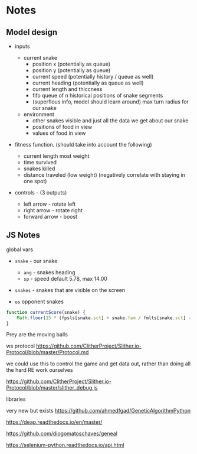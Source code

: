 # Notes
## Model design

* inputs
	+ current snake
		- position x (potentially as queue)
		- position y (potentially as queue)
		- current speed (potentially history / queue as well)
		- current heading (potentially as queue as well)
		- current length and thiccness
		- fifo queue of n historical positions of snake segments
		- (superflous info, model should learn around) max turn radius for our snake
	+ environment
		- other snakes visible and just all the data we get about our snake
		- positions of food in view
		- values of food in view

	
* fitness function. (should take into account the following)
	- current length most weight
	- time survived
	- snakes killed
	- distance traveled (low weight) (negatively correlate with staying in one spot)

* controls - (3 outputs)
	* left arrow - rotate left
	* right arrow - rotate right
	* forward arrow - boost



## JS Notes
global vars

* `snake` - our snake
	- `ang` - snakes heading
	- `sp` - speed default 5.78, max 14.00

* `snakes` - snakes that are visible on the screen
* `os` opponent snakes

```js
function currentScore(snake) {
	Math.floor(15 * (fpsls[snake.sct] + snake.fam / fmlts[snake.sct] - 1) - 5) / 1;
}

```

Prey are the moving balls

ws protocol
https://github.com/ClitherProject/Slither.io-Protocol/blob/master/Protocol.md


we could use this to control the game
and get data out, rather than doing all the hard RE work ourselves

https://github.com/ClitherProject/Slither.io-Protocol/blob/master/slither_debug.js


libraries

very new but exists https://github.com/ahmedfgad/GeneticAlgorithmPython


https://deap.readthedocs.io/en/master/

https://github.com/diogomatoschaves/geneal

https://selenium-python.readthedocs.io/api.html